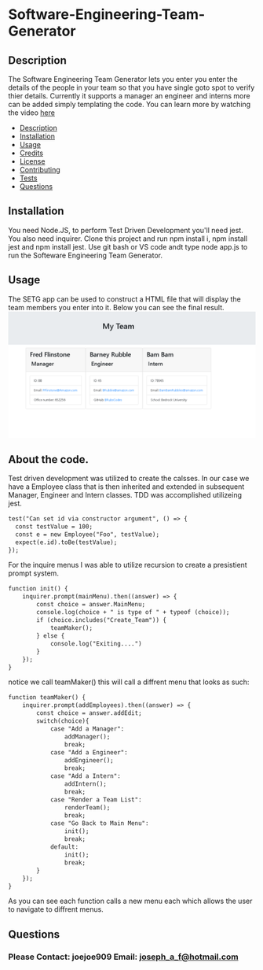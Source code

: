 # Software-Engineering-Team-Generator



## Description

The Software Engineering Team Generator lets you enter you enter the details of the people in your team so that you have single goto spot to verify thier details. Currently it supports a manager an engineer and interns more can be added simply templating the code. You can learn more by watching the video <a href = "https://www.youtube.com/watch?v=ElrCoqf96No"> here</a>

     
  - [Description](#description)
  - [Installation](#installation)
  - [Usage](#usage)
  - [Credits](#credits)
  - [License](#license)
  - [Contributing](#contributing)
  - [Tests](#tests)
  - [Questions](#Questions)

## Installation

You need Node.JS, to perform Test Driven Development you'll need jest. You also need inquirer. Clone this project and run npm install i, npm install jest and npm install jest. Use git bash or VS code andt type node app.js to run the Softeware Engineering Team Generator.

## Usage

The SETG app can be used to construct a HTML file that will display the team members you enter into it. Below you can see the final result.
<img src = "./img/mt.png">

## About the code.
Test driven development was utilized to create the calsses. In our case we have a Employee class that is then inherited and extended in subsequent Manager, Engineer and Intern classes. TDD was accomplished utilizeing jest. 

```
test("Can set id via constructor argument", () => {
  const testValue = 100;
  const e = new Employee("Foo", testValue);
  expect(e.id).toBe(testValue);
});
```

For the inquire menus I was able to utilize recursion to create a presistient prompt system.

```
function init() {
    inquirer.prompt(mainMenu).then((answer) => {
        const choice = answer.MainMenu;
        console.log(choice + " is type of " + typeof (choice));
        if (choice.includes("Create_Team")) {
            teamMaker();
        } else {
            console.log("Exiting....")
        }
    });
}

```
notice we call teamMaker() this will call a diffrent menu that looks as such:
```
function teamMaker() {
    inquirer.prompt(addEmployees).then((answer) => {
        const choice = answer.addEdit;
        switch(choice){
            case "Add a Manager":
                addManager();
                break;
            case "Add a Engineer":
                addEngineer();
                break;
            case "Add a Intern":
                addIntern();
                break;
            case "Render a Team List":
                renderTeam();
                break;
            case "Go Back to Main Menu":
                init();     
                break;
            default:
                init();
                break;           
        }
    });
}
```
As you can see each function calls a new menu each which allows the user to navigate to diffrent menus. 

## Questions

### Please Contact: joejoe909 Email: joseph_a_f@hotmail.com